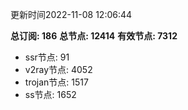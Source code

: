 更新时间2022-11-08 12:06:44

**总订阅: 186**
**总节点: 12414**
**有效节点: 7312**
- ssr节点: 91
- v2ray节点: 4052
- trojan节点: 1517
- ss节点: 1652
